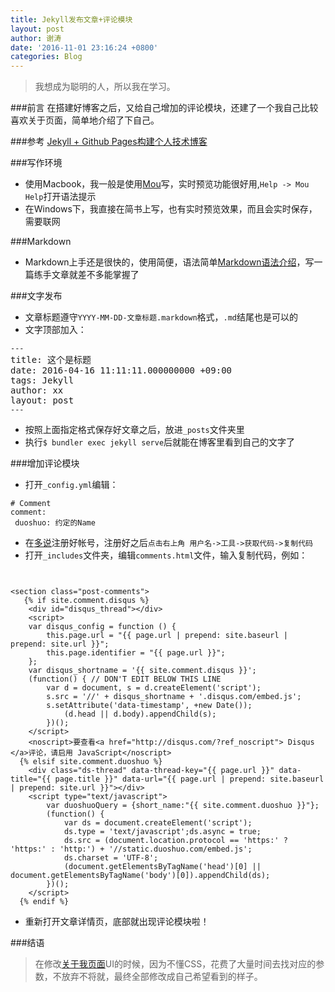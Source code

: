 ```yaml
---
title: Jekyll发布文章+评论模块
layout: post
author: 谢涛
date: '2016-11-01 23:16:24 +0800'
categories: Blog
---
```

>我想成为聪明的人，所以我在学习。

###前言
在搭建好博客之后，又给自己增加的评论模块，还建了一个我自己比较喜欢关于页面，简单地介绍了下自己。

###参考
[Jekyll + Github Pages构建个人技术博客](http://xietao3.com/2016/10/setup-blog/)

###写作环境
+ 使用Macbook，我一般是使用[Mou](http://25.io/mou/)写，实时预览功能很好用,``Help -> Mou Help``打开语法提示
+ 在Windows下，我直接在简书上写，也有实时预览效果，而且会实时保存，需要联网

###Markdown
+ Markdown上手还是很快的，使用简便，语法简单[Markdown语法介绍](http://www.appinn.com/markdown/)，写一篇练手文章就差不多能掌握了

###文字发布
+ 文章标题遵守``YYYY-MM-DD-文章标题.markdown``格式，``.md``结尾也是可以的
+ 文字顶部加入：
<pre>
<code>---</code>
title: 这个是标题  
date: 2016-04-16 11:11:11.000000000 +09:00  
tags: Jekyll
author: xx
layout: post  
<code>---</code>
</pre>
+  按照上面指定格式保存好文章之后，放进``_posts``文件夹里
+ 执行``$ bundler exec jekyll serve``后就能在博客里看到自己的文字了

###增加评论模块
+  打开``_config.yml``编辑：
```
# Comment
comment:
 duoshuo: 约定的Name
```
+ 在[多说](http://duoshuo.com/)注册好帐号，注册好之后``点击右上角 用户名->工具->获取代码->复制代码``
+ 打开``_includes``文件夹，编辑``comments.html``文件，输入复制代码，例如：

```


<section class="post-comments">    
   {% if site.comment.disqus %}
    <div id="disqus_thread"></div>
    <script>
    var disqus_config = function () {
        this.page.url = "{{ page.url | prepend: site.baseurl | prepend: site.url }}";
        this.page.identifier = "{{ page.url }}";
    };
    var disqus_shortname = '{{ site.comment.disqus }}';
    (function() { // DON'T EDIT BELOW THIS LINE
        var d = document, s = d.createElement('script');
        s.src = '//' + disqus_shortname + '.disqus.com/embed.js';
        s.setAttribute('data-timestamp', +new Date());
            (d.head || d.body).appendChild(s);
        })();
    </script>
    <noscript>要查看<a href="http://disqus.com/?ref_noscript"> Disqus </a>评论，请启用 JavaScript</noscript>
  {% elsif site.comment.duoshuo %}
    <div class="ds-thread" data-thread-key="{{ page.url }}" data-title="{{ page.title }}" data-url="{{ page.url | prepend: site.baseurl | prepend: site.url }}"></div>
    <script type="text/javascript">
        var duoshuoQuery = {short_name:"{{ site.comment.duoshuo }}"};
        (function() {
            var ds = document.createElement('script');
            ds.type = 'text/javascript';ds.async = true;
            ds.src = (document.location.protocol == 'https:' ? 'https:' : 'http:') + '//static.duoshuo.com/embed.js';
            ds.charset = 'UTF-8';
            (document.getElementsByTagName('head')[0] || document.getElementsByTagName('body')[0]).appendChild(ds);
        })();
    </script>
  {% endif %}
```
 + 重新打开文章详情页，底部就出现评论模块啦！

###结语
> 在修改[关于我页面](http://xietao3.com/about/index.html)UI的时候，因为不懂CSS，花费了大量时间去找对应的参数，不放弃不将就，最终全部修改成自己希望看到的样子。